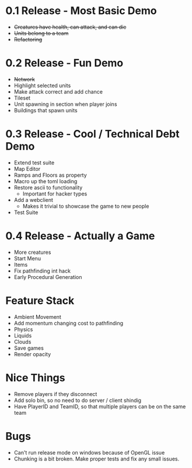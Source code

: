 0.1 Release - Most Basic Demo
==============================

* ~~Creatures have health, can attack, and can die~~
* ~~Units belong to a team~~
* ~~Refactoring~~


0.2 Release - Fun Demo
==============================

* ~~Network~~
* Highlight selected units
* Make attack correct and add chance
* Tileset
* Unit spawning in section when player joins
* Buildings that spawn units


0.3 Release - Cool / Technical Debt Demo
=============================

* Extend test suite
* Map Editor
* Ramps and Floors as property
* Macro up the toml loading
* Restore ascii to functionality
    - Important for hacker types
* Add a webclient
    - Makes it trivial to showcase the game to new people 
* Test Suite


0.4 Release - Actually a Game
==============================

* More creatures
* Start Menu
* Items
* Fix pathfinding int hack
* Early Procedural Generation


Feature Stack
=================

* Ambient Movement
* Add momentum changing cost to pathfinding
* Physics
* Liquids
* Clouds
* Save games
* Render opacity


Nice Things
================

* Remove players if they disconnect
* Add solo bin, so no need to do server / client shindig
* Have PlayerID and TeamID, so that multiple players can be on the same team


Bugs
=======

* Can't run release mode on windows because of OpenGL issue
* Chunking is a bit broken. Make proper tests and fix any small issues.

